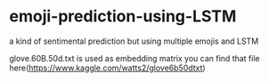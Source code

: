 # emoji-prediction-using-LSTM
a kind of sentimental prediction but using multiple emojis and LSTM

glove.60B.50d.txt is used as embedding matrix
you can find that file here(https://www.kaggle.com/watts2/glove6b50dtxt)
